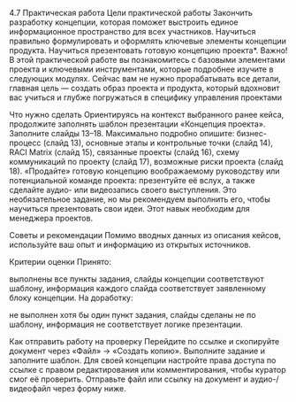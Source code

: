 4.7 Практическая работа
Цели практической работы
Закончить разработку концепции, которая поможет выстроить единое информационное пространство для всех участников.
Научиться правильно формулировать и оформлять ключевые элементы концепции продукта. 
Научиться презентовать готовую концепцию проекта*.
Важно! В этой практической работе вы познакомитесь с базовыми элементами проекта и ключевыми инструментами, которые подробнее изучите в следующих модулях. Сейчас вам не нужно прорабатывать все детали, главная цель — создать образ проекта и продукта, который вдохновит вас учиться и глубже погружаться в специфику управления проектами  



Что нужно сделать
Ориентируясь на контекст выбранного ранее кейса, продолжите заполнять шаблон презентации «Концепция проекта». Заполните слайды 13–18. Максимально подробно опишите:
бизнес-процесс (слайд 13),
основные этапы и контрольные точки (слайд 14),
RACI Matrix (слайд 15),
связанные проекты (слайд 16),
схему коммуникаций по проекту (слайд 17),
возможные риски проекта (слайд 18).
«Продайте» готовую концепцию воображаемому руководству или потенциальной команде проекта: презентуйте её вслух, а также сделайте аудио- или видеозапись своего выступления. 
Это необязательное задание, но мы рекомендуем выполнить его, чтобы научиться презентовать свои идеи. Этот навык необходим для менеджера проектов.


Советы и рекомендации
Помимо вводных данных из описания кейсов, используйте ваш опыт и информацию из открытых источников.



Критерии оценки
Принято:

выполнены все пункты задания, 
слайды концепции соответствуют шаблону, 
информация каждого слайда соответствует заявленному блоку концепции.
На доработку: 

не выполнен хотя бы один пункт задания, 
слайды сделаны не по шаблону,
информация не соответствует логике презентации.


Как отправить работу на проверку
Перейдите по ссылке и скопируйте документ через «Файл» → «Создать копию». 
Выполните задание и заполните шаблон.
Для своей концепции настройте права доступа по ссылке с правом редактирования или комментирования, чтобы куратор смог её проверить.
Отправьте файл или ссылку на документ и аудио-/видеофайл через форму ниже.
